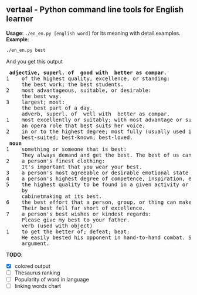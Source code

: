 ## vertaal - Python command line tools for English learner

__Usage__: `./en_en.py [english word]` for its meaning with detail examples.
__Example__:
```bash
./en_en.py best
```
And you get this output
<pre>
<b> adjective, superl. of  good with  better as compar.</b> 
1    of the highest quality, excellence, or standing:
     the best work; the best students.
2    most advantageous, suitable, or desirable:
     the best way.
3    largest; most:
     the best part of a day.
     adverb, superl. of  well with  better as compar. 
1    most excellently or suitably; with most advantage or success:
     an opera role that best suits her voice.
2    in or to the highest degree; most fully (usually used in combination):
     best-suited; best-known; best-loved.
<b> noun </b>
1    something or someone that is best:
     They always demand and get the best. The best of us can make mistakes.
2    a person's finest clothing:
     It's important that you wear your best.
3    a person's most agreeable or desirable emotional state (often preceded by at).
4    a person's highest degree of competence, inspiration, etc. (often preceded by at).
5    the highest quality to be found in a given activity or category of things (often preceded
     by
     cabinetmaking at its best.
6    the best effort that a person, group, or thing can make:
     Their best fell far short of excellence.
7    a person's best wishes or kindest regards:
     Please give my best to your father.
     verb (used with object)
1    to get the better of; defeat; beat:
     He easily bested his opponent in hand-to-hand combat. She bested me in the
     argument.
</pre>

__TODO__:
- [X] colored output
- [ ] Thesaurus ranking
- [ ] Popularity of word in language
- [ ] linking words chart
